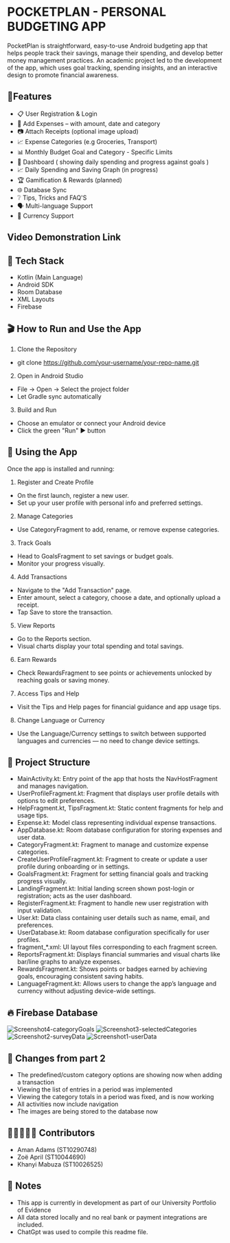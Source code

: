# POCKETPLAN - PERSONAL BUDGETING APP

PocketPlan is straightforward, easy-to-use Android budgeting app that helps people track their savings, manage their spending, and develop better money management practices. An academic project led to the development of the app, which uses goal tracking, spending insights, and an interactive design to promote financial awareness.

## 🚀Features
- 📋 User Registration & Login
- 🧾 Add Expenses – with amount, date and category
- 📷 Attach Receipts (optional image upload)
- 📈 Expense Categories (e.g Groceries, Transport)
- 📊 Monthly Budget Goal and Category - Specific Limits
- 💸 Dashboard ( showing daily spending and progress against goals ) 
- 📈 Daily Spending and Saving Graph (in progress)
- 🏆 Gamification & Rewards (planned)
- 🌐 Database Sync
- ❔ Tips, Tricks and FAQ'S
- 🗣️ Multi-language Support
- 💱 Currency Support

## Video Demonstration Link 


## 🔧 Tech Stack 
- Kotlin (Main Language)
- Android SDK
- Room Database
- XML Layouts
- Firebase

## 🎬 How to Run and Use the App
1. Clone the Repository
  - git clone https://github.com/your-username/your-repo-name.git
2. Open in Android Studio
  - File → Open → Select the project folder
  - Let Gradle sync automatically
3. Build and Run
  - Choose an emulator or connect your Android device
  - Click the green "Run" ▶️ button

## 📲 Using the App
Once the app is installed and running:

1. Register and Create Profile
- On the first launch, register a new user.
- Set up your user profile with personal info and preferred settings.

2. Manage Categories
- Use CategoryFragment to add, rename, or remove expense categories.

3. Track Goals
- Head to GoalsFragment to set savings or budget goals.
- Monitor your progress visually.

4. Add Transactions
- Navigate to the "Add Transaction" page.
- Enter amount, select a category, choose a date, and optionally upload a receipt.
- Tap Save to store the transaction.

5. View Reports
- Go to the Reports section.
- Visual charts display your total spending and total savings.

6. Earn Rewards
- Check RewardsFragment to see points or achievements unlocked by reaching goals or saving money.

7. Access Tips and Help
- Visit the Tips and Help pages for financial guidance and app usage tips.

8. Change Language or Currency
- Use the Language/Currency settings to switch between supported languages and currencies — no need to change device settings.

## 📁 Project Structure 
- MainActivity.kt: Entry point of the app that hosts the NavHostFragment and manages navigation.
- UserProfileFragment.kt: Fragment that displays user profile details with options to edit preferences.
- HelpFragment.kt, TipsFragment.kt: Static content fragments for help and usage tips.
- Expense.kt: Model class representing individual expense transactions.
- AppDatabase.kt: Room database configuration for storing expenses and user data.
- CategoryFragment.kt: Fragment to manage and customize expense categories.
- CreateUserProfileFragment.kt: Fragment to create or update a user profile during onboarding or in settings.
- GoalsFragment.kt: Fragment for setting financial goals and tracking progress visually.
- LandingFragment.kt: Initial landing screen shown post-login or registration; acts as the user dashboard.
- RegisterFragment.kt: Fragment to handle new user registration with input validation.
- User.kt: Data class containing user details such as name, email, and preferences.
- UserDatabase.kt: Room database configuration specifically for user profiles.
- fragment_*.xml: UI layout files corresponding to each fragment screen.
- ReportsFragment.kt: Displays financial summaries and visual charts like bar/line graphs to analyze expenses.
- RewardsFragment.kt: Shows points or badges earned by achieving goals, encouraging consistent saving habits.
- LanguageFragment.kt: Allows users to change the app’s language and currency without adjusting device-wide settings.

## 🔥 Firebase Database
![Screenshot4-categoryGoals](https://github.com/user-attachments/assets/728519cc-d57f-4931-a887-cb08b87c4b0b)
![Screenshot3-selectedCategories](https://github.com/user-attachments/assets/05334a5c-9ac5-43e0-8825-e330ce1f7aff)
![Screenshot2-surveyData](https://github.com/user-attachments/assets/8f582f08-2b20-4515-bb41-bea545eee47a)
![Screenshot1-userData](https://github.com/user-attachments/assets/1d584d89-cd1c-4af8-9884-2135440749c2)

## 🔄 Changes from part 2
- The predefined/custom category options are showing now when adding a transaction
- Viewing the list of entries in a period was implemented
- Viewing the category totals in a period was fixed, and is now working
- All activities now include navigation
- The images are being stored to the database now

## 👩🏽‍🤝‍👩🏻 Contributors 
- Aman Adams (ST10290748)
- Zoë April (ST10044690)
- Khanyi Mabuza (ST10026525) 

## 📌 Notes 
- This app is currently in development as part of our University Portfolio of Evidence
- All data stored locally and no real bank or payment integrations are included.
- ChatGpt was used to compile this readme file. 
